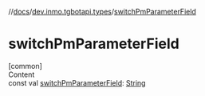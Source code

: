 //[docs](../../index.md)/[dev.inmo.tgbotapi.types](index.md)/[switchPmParameterField](switch-pm-parameter-field.md)



# switchPmParameterField  
[common]  
Content  
const val [switchPmParameterField](switch-pm-parameter-field.md): [String](https://kotlinlang.org/api/latest/jvm/stdlib/kotlin/-string/index.html)  




